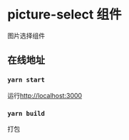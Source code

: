 # picture-select 组件

图片选择组件

## 在线地址

### `yarn start`

运行[http://localhost:3000](http://localhost:3000)

### `yarn build`

打包
